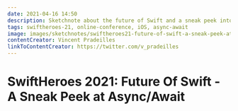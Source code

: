 ```yaml
---
date: 2021-04-16 14:50
description: Sketchnote about the future of Swift and a sneak peek into async/await from SwiftHeroes 2021
tags: swiftheroes-21, online-conference, iOS, async-await
image: images/sketchnotes/swiftheroes21-future-of-swift-a-sneak-peek-at-async-await-small.jpg
contentCreator: Vincent Pradeilles
linkToContentCreator: https://twitter.com/v_pradeilles
---
```


# SwiftHeroes 2021: Future Of Swift - A Sneak Peek at Async/Await
